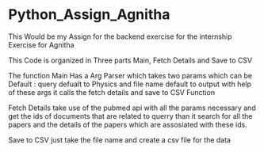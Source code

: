 # Python_Assign_Agnitha
This Would be my Assign for the backend exercise for the internship Exercise for Agnitha

This Code is organized in Three parts Main, Fetch Details and Save to CSV

The function Main Has a Arg Parser which takes two params which can be Default : query defualt to Physics and file name default to output
with help of these args it calls the fetch details and save to CSV Function

Fetch Details take use of the pubmed api with all the params necessary and get the ids of documents that are related to querry than it 
search for all the papers and the details of the papers which are assosiated with these ids.

Save to CSV just take the file name and create a csv file for the data


